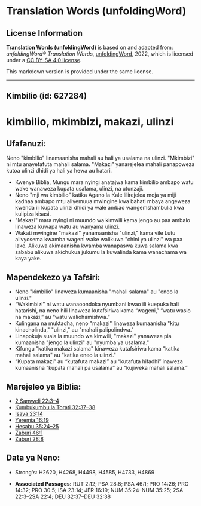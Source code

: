 # Translation Words (unfoldingWord)

## License Information

**Translation Words (unfoldingWord)** is based on and adapted from: _unfoldingWord® Translation Words_, [unfoldingWord](https://unfoldingword.org/utw), 2022, which is licensed under a [CC BY-SA 4.0 license](https://creativecommons.org/licenses/by-sa/4.0/legalcode.en).

This markdown version is provided under the same license.



--------------------------------

## Kimbilio (id: 627284)

kimbilio, mkimbizi, makazi, ulinzi
==================================

Ufafanuzi:
----------

Neno "kimbilio" linamaanisha mahali au hali ya usalama na ulinzi. "Mkimbizi" ni mtu anayetafuta mahali salama. "Makazi" yanarejelea mahali panapoweza kutoa ulinzi dhidi ya hali ya hewa au hatari.

* Kwenye Biblia, Mungu mara nyingi anatajwa kama kimbilio ambapo watu wake wanaweza kupata usalama, ulinzi, na utunzaji.
* Neno "mji wa kimbilio" katika Agano la Kale lilirejelea moja ya miji kadhaa ambapo mtu aliyemuua mwingine kwa bahati mbaya angeweza kwenda ili kupata ulinzi dhidi ya wale ambao wangemshambulia kwa kulipiza kisasi.
* "Makazi" mara nyingi ni muundo wa kimwili kama jengo au paa ambalo linaweza kuwapa watu au wanyama ulinzi.
* Wakati mwingine "makazi" yanamaanisha "ulinzi," kama vile Lutu alivyosema kwamba wageni wake walikuwa "chini ya ulinzi" wa paa lake. Alikuwa akimaanisha kwamba wanapaswa kuwa salama kwa sababu alikuwa akichukua jukumu la kuwalinda kama wanachama wa kaya yake.

Mapendekezo ya Tafsiri:
-----------------------

* Neno "kimbilio" linaweza kumaanisha "mahali salama" au "eneo la ulinzi."
* “Wakimbizi” ni watu wanaoondoka nyumbani kwao ili kuepuka hali hatarishi, na neno hili linaweza kutafsiriwa kama “wageni,” “watu wasio na makazi,” au “watu waliohamishwa.”
* Kulingana na muktadha, neno "makazi" linaweza kumaanisha "kitu kinacholinda," "ulinzi," au "mahali palipolindwa."
* Linapokuja suala la muundo wa kimwili, "makazi" yanaweza pia kumaanisha "jengo la ulinzi" au "nyumba ya usalama."
* Kifungu "katika makazi salama" kinaweza kutafsiriwa kama "katika mahali salama" au "katika eneo la ulinzi."
* “Kupata makazi” au “kutafuta makazi” au “kutafuta hifadhi” inaweza kumaanisha “kupata mahali pa usalama” au “kujiweka mahali salama.”

Marejeleo ya Biblia:
--------------------

* [2 Samweli 22:3–4](https://ref.ly/2Sam22:3-2Sam22:4)
* [Kumbukumbu la Torati 32:37–38](https://ref.ly/Deut32:37-Deut32:38)
* [Isaya 23:14](https://ref.ly/Isa23:14)
* [Yeremia 16:19](https://ref.ly/Jer16:19)
* [Hesabu 35:24–25](https://ref.ly/Num35:24-Num35:25)
* [Zaburi 46:1](https://ref.ly/Ps46:1)
* [Zaburi 28:8](https://ref.ly/Ps28:8)

Data ya Neno:
-------------

* Strong's: H2620, H4268, H4498, H4585, H4733, H4869

* **Associated Passages:** RUT 2:12; PSA 28:8; PSA 46:1; PRO 14:26; PRO 14:32; PRO 30:5; ISA 23:14; JER 16:19; NUM 35:24–NUM 35:25; 2SA 22:3–2SA 22:4; DEU 32:37–DEU 32:38

